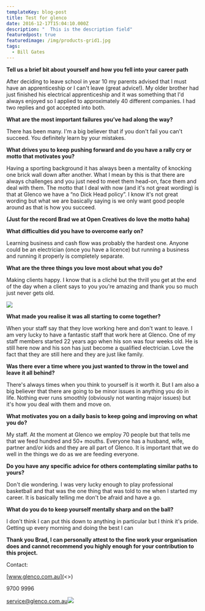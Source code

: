 ```yaml
---
templateKey: blog-post
title: Test for glenco
date: 2016-12-17T15:04:10.000Z
description: "  This is the description field"
featuredpost: true
featuredimage: /img/products-grid1.jpg
tags:
  - Bill Gates
---
```

**Tell us a brief bit about yourself and how you fell into your career path**

After deciding to leave school in year 10 my parents advised that I must have an apprenticeship or I can't leave (great advice!). My older brother had just finished his electrical apprenticeship and it was something that I'd always enjoyed so I applied to approximately 40 different companies. I had two replies and got accepted into both.

**What are the most important failures you’ve had along the way?**

There has been many. I'm a big believer that if you don't fail you can't succeed. You definitely learn by your mistakes.

**What drives you to keep pushing forward and do you have a rally cry or motto that motivates you?**

Having a sporting background it has always been a mentality of knocking one brick wall down after another. What I mean by this is that there are always challenges and you just need to meet them head-on, face them and deal with them. The motto that I deal with now (and it's not great wording) is that at Glenco we have a “no Dick Head policy”. I know it's not great wording but what we are basically saying is we only want good people around as that is how you succeed.

**(Just for the record Brad we at Open Creatives do love the motto haha)**

**What difficulties did you have to overcome early on?**

Learning business and cash flow was probably the hardest one. Anyone could be an electrician (once you have a licence) but running a business and running it properly is completely separate.

**What are the three things you love most about what you do?**

Making clients happy. I know that is a cliché but the thrill you get at the end of the day when a client says to you you're amazing and thank you so much just never gets old.

![](/img/safari-pinned-tab.svg)

**What made you realise it was all starting to come together?**

When your staff say that they love working here and don't want to leave. I am very lucky to have a fantastic staff that work here at Glenco. One of my staff members started 22 years ago when his son was four weeks old. He is still here now and his son has just become a qualified electrician. Love the fact that they are still here and they are just like family.

**Was there ever a time where you just wanted to throw in the towel and leave it all behind?**

There's always times when you think to yourself is it worth it. But I am also a big believer that there are going to be minor issues in anything you do in life. Nothing ever runs smoothly (obviously not wanting major issues) but it's how you deal with them and move on.

**What motivates you on a daily basis to keep going and improving on what you do?**

My staff. At the moment at Glenco we employ 70 people but that tells me that we feed hundred and 50+ mouths. Everyone has a husband, wife, partner and/or kids and they are all part of Glenco. It is important that we do well in the things we do as we are feeding everyone.

**Do you have any specific advice for others contemplating similar paths to yours?**

Don't die wondering. I was very lucky enough to play professional basketball and that was the one thing that was told to me when I started my career. It is basically telling me don't be afraid and have a go.

**What do you do to keep yourself mentally sharp and on the ball?**

I don't think I can put this down to anything in particular but I think it's pride. Getting up every morning and doing the best I can

**Thank you Brad, I can personally attest to the fine work your organisation does and cannot recommend you highly enough for your contribution to this project.**

Contact:

[www.glenco.com.au](<>)

9700 9996

service@glenco.com.au![](https://ssl.gstatic.com/ui/v1/icons/mail/images/cleardot.gif)